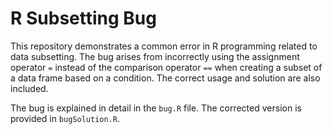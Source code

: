 # R Subsetting Bug
This repository demonstrates a common error in R programming related to data subsetting.  The bug arises from incorrectly using the assignment operator `=` instead of the comparison operator `==` when creating a subset of a data frame based on a condition. The correct usage and solution are also included.

The bug is explained in detail in the `bug.R` file.  The corrected version is provided in `bugSolution.R`.